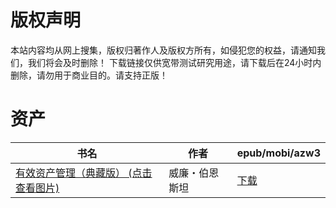 # 版权声明

本站内容均从网上搜集，版权归著作人及版权方所有，如侵犯您的权益，请通知我们，我们将会及时删除！ 下载链接仅供宽带测试研究用途，请下载后在24小时内删除，请勿用于商业目的。请支持正版！

# 资产

| 书名 | 作者 | epub/mobi/azw3 |
| --- | --- | --- |
| [有效资产管理（典藏版） (点击查看图片)](https://www.dushupai.com/attachment/2024/06/08/cdf437dc67c82ef6.jpg) | 威廉・伯恩斯坦 | [下载](https://url89.ctfile.com/f/31084289-1357050817-90e273?p=8866) |

